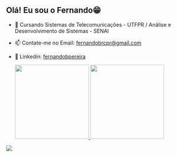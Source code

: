 ## Olá! Eu sou o Fernando😁

- 🔭 Cursando Sistemas de Telecomunicações - UTFPR / Análise e Desenvolvimento de Sistemas - SENAI
- 📫 Contate-me no Email: fernandobrcpr@gmail.com
- 👔 Linkedin: [fernandobpereira](https://www.linkedin.com/in/fernandobpereira/)

  <div>
  <a href="https://github.com/FgameCorp">
  <img height=200  align="side" src="https://github-readme-stats.vercel.app/api?username=FgameCorp&show_icons=true&theme=transparent&include_all_commits-false&count_private-true" />
  <img height=200 src="https://github-readme-stats.vercel.app/api/top-langs?username=FgameCorp&theme=transparent&langs_count=16&theme-transparent" />
</div>

![](https://github.com/camilafernanda/camilafernanda/raw/output/github-contribution-grid-snake.svg)





